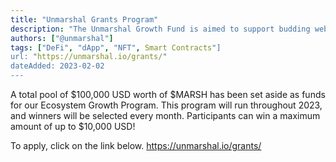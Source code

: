 ```yaml
---
title: "Unmarshal Grants Program"
description: "The Unmarshal Growth Fund is aimed to support budding web3 projects that utilise Unmarshal’s backend data infrastructure to help build their dApps."
authors: ["@unmarshal"]
tags: ["DeFi", "dApp", "NFT", Smart Contracts"]
url: "https://unmarshal.io/grants/"
dateAdded: 2023-02-02
---
```

A total pool of $100,000 USD worth of $MARSH has been set aside as funds for our Ecosystem Growth Program. This program will run throughout 2023, and winners will be selected every month. Participants can win a maximum amount of up to $10,000 USD!

To apply, click on the link below.
https://unmarshal.io/grants/
